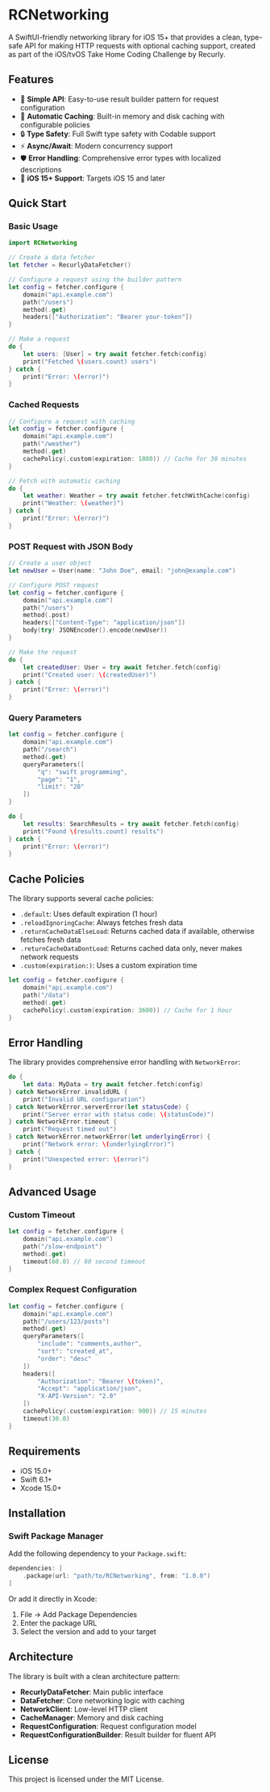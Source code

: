 # RCNetworking

A SwiftUI-friendly networking library for iOS 15+ that provides a clean, type-safe API for making HTTP requests with optional caching support, created as part of the iOS/tvOS Take Home Coding Challenge by Recurly.

## Features

- 🚀 **Simple API**: Easy-to-use result builder pattern for request configuration
- 💾 **Automatic Caching**: Built-in memory and disk caching with configurable policies
- 🔒 **Type Safety**: Full Swift type safety with Codable support
- ⚡ **Async/Await**: Modern concurrency support
- 🛡️ **Error Handling**: Comprehensive error types with localized descriptions
- 📱 **iOS 15+ Support**: Targets iOS 15 and later

## Quick Start

### Basic Usage

```swift
import RCNetworking

// Create a data fetcher
let fetcher = RecurlyDataFetcher()

// Configure a request using the builder pattern
let config = fetcher.configure {
    domain("api.example.com")
    path("/users")
    method(.get)
    headers(["Authorization": "Bearer your-token"])
}

// Make a request
do {
    let users: [User] = try await fetcher.fetch(config)
    print("Fetched \(users.count) users")
} catch {
    print("Error: \(error)")
}
```

### Cached Requests

```swift
// Configure a request with caching
let config = fetcher.configure {
    domain("api.example.com")
    path("/weather")
    method(.get)
    cachePolicy(.custom(expiration: 1800)) // Cache for 30 minutes
}

// Fetch with automatic caching
do {
    let weather: Weather = try await fetcher.fetchWithCache(config)
    print("Weather: \(weather)")
} catch {
    print("Error: \(error)")
}
```

### POST Request with JSON Body

```swift
// Create a user object
let newUser = User(name: "John Doe", email: "john@example.com")

// Configure POST request
let config = fetcher.configure {
    domain("api.example.com")
    path("/users")
    method(.post)
    headers(["Content-Type": "application/json"])
    body(try! JSONEncoder().encode(newUser))
}

// Make the request
do {
    let createdUser: User = try await fetcher.fetch(config)
    print("Created user: \(createdUser)")
} catch {
    print("Error: \(error)")
}
```

### Query Parameters

```swift
let config = fetcher.configure {
    domain("api.example.com")
    path("/search")
    method(.get)
    queryParameters([
        "q": "swift programming",
        "page": "1",
        "limit": "20"
    ])
}

do {
    let results: SearchResults = try await fetcher.fetch(config)
    print("Found \(results.count) results")
} catch {
    print("Error: \(error)")
}
```

## Cache Policies

The library supports several cache policies:

- `.default`: Uses default expiration (1 hour)
- `.reloadIgnoringCache`: Always fetches fresh data
- `.returnCacheDataElseLoad`: Returns cached data if available, otherwise fetches fresh data
- `.returnCacheDataDontLoad`: Returns cached data only, never makes network requests
- `.custom(expiration:)`: Uses a custom expiration time

```swift
let config = fetcher.configure {
    domain("api.example.com")
    path("/data")
    method(.get)
    cachePolicy(.custom(expiration: 3600)) // Cache for 1 hour
}
```

## Error Handling

The library provides comprehensive error handling with `NetworkError`:

```swift
do {
    let data: MyData = try await fetcher.fetch(config)
} catch NetworkError.invalidURL {
    print("Invalid URL configuration")
} catch NetworkError.serverError(let statusCode) {
    print("Server error with status code: \(statusCode)")
} catch NetworkError.timeout {
    print("Request timed out")
} catch NetworkError.networkError(let underlyingError) {
    print("Network error: \(underlyingError)")
} catch {
    print("Unexpected error: \(error)")
}
```

## Advanced Usage

### Custom Timeout

```swift
let config = fetcher.configure {
    domain("api.example.com")
    path("/slow-endpoint")
    method(.get)
    timeout(60.0) // 60 second timeout
}
```

### Complex Request Configuration

```swift
let config = fetcher.configure {
    domain("api.example.com")
    path("/users/123/posts")
    method(.get)
    queryParameters([
        "include": "comments,author",
        "sort": "created_at",
        "order": "desc"
    ])
    headers([
        "Authorization": "Bearer \(token)",
        "Accept": "application/json",
        "X-API-Version": "2.0"
    ])
    cachePolicy(.custom(expiration: 900)) // 15 minutes
    timeout(30.0)
}
```

## Requirements

- iOS 15.0+
- Swift 6.1+
- Xcode 15.0+

## Installation

### Swift Package Manager

Add the following dependency to your `Package.swift`:

```swift
dependencies: [
    .package(url: "path/to/RCNetworking", from: "1.0.0")
]
```

Or add it directly in Xcode:
1. File → Add Package Dependencies
2. Enter the package URL
3. Select the version and add to your target

## Architecture

The library is built with a clean architecture pattern:

- **RecurlyDataFetcher**: Main public interface
- **DataFetcher**: Core networking logic with caching
- **NetworkClient**: Low-level HTTP client
- **CacheManager**: Memory and disk caching
- **RequestConfiguration**: Request configuration model
- **RequestConfigurationBuilder**: Result builder for fluent API

## License

This project is licensed under the MIT License.